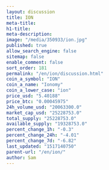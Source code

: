 ```yaml
---
layout: discussion
title: ION
meta-title: 
h1-title: 
meta-description: 
image: "/media/350933/ion.jpg"
published: true
allow_search_engine: false
sitemap: false
enable_comment: false
sort_order: 181
permalink: "/en/ion/discussion.html"
coin_a_symbol: "ION"
coin_a_name: "Ionomy"
coin_a_lower_case: "ion"
price_usd: "5.40188"
price_btc: "0.00045975"
24h_volume_usd: "20063300.0"
market_cap_usd: "25228753.0"
total_supply: "25228753.0"
available_supply: "19328753.0"
percent_change_1h: "-0.3"
percent_change_24h: "-4.01"
percent_change_7d: "-6.82"
last_updated: "1517140750"
parent-url: "/en/ion/"
author: Sam
---
```



